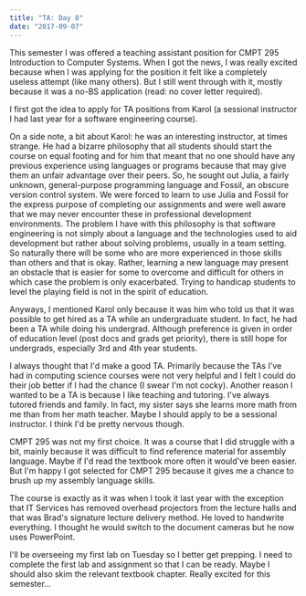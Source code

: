 ```yaml
---
title: "TA: Day 0"
date: "2017-09-07"
---
```


This semester I was offered a teaching assistant position for CMPT 295 Introduction to Computer Systems. When I got the news, I was really excited because when I was applying for the position it felt like a completely useless attempt (like many others). But I still went through with it, mostly because it was a no-BS application (read: no cover letter required).

I first got the idea to apply for TA positions from Karol (a sessional instructor I had last year for a software engineering course).

On a side note, a bit about Karol: he was an interesting instructor, at times strange. He had a bizarre philosophy that all students should start the course on equal footing and for him that meant that no one should have any previous experience using languages or programs because that may give them an unfair advantage over their peers. So, he sought out Julia, a fairly unknown, general-purpose programming language and Fossil, an obscure version control system. We were forced to learn to use Julia and Fossil for the express purpose of completing our assignments and were well aware that we may never encounter these in professional development environments. The problem I have with this philosophy is that software engineering is not simply about a language and the technologies used to aid development but rather about solving problems, usually in a team setting. So naturally there will be some who are more experienced in those skills than others and that is okay. Rather, learning a new language may present an obstacle that is easier for some to overcome and difficult for others in which case the problem is only exacerbated. Trying to handicap students to level the playing field is not in the spirit of education.

Anyways, I mentioned Karol only because it was him who told us that it was possible to get hired as a TA while an undergraduate student. In fact, he had been a TA while doing his undergrad. Although preference is given in order of education level (post docs and grads get priority), there is still hope for undergrads, especially 3rd and 4th year students.

I always thought that I'd make a good TA. Primarily because the TAs I've had in computing science courses were not very helpful and I felt I could do their job better if I had the chance (I swear I'm not cocky). Another reason I wanted to be a TA is because I like teaching and tutoring. I've always tutored friends and family. In fact, my sister says she learns more math from me than from her math teacher. Maybe I should apply to be a sessional instructor. I think I'd be pretty nervous though.

CMPT 295 was not my first choice. It was a course that I did struggle with a bit, mainly because it was difficult to find reference material for assembly language. Maybe if I'd read the textbook more often it would've been easier. But I'm happy I got selected for CMPT 295 because it gives me a chance to brush up my assembly language skills.

The course is exactly as it was when I took it last year with the exception that IT Services has removed overhead projectors from the lecture halls and that was Brad's signature lecture delivery method. He loved to handwrite everything. I thought he would switch to the document cameras but he now uses PowerPoint.

I'll be overseeing my first lab on Tuesday so I better get prepping. I need to complete the first lab and assignment so that I can be ready. Maybe I should also skim the relevant textbook chapter. Really excited for this semester...
